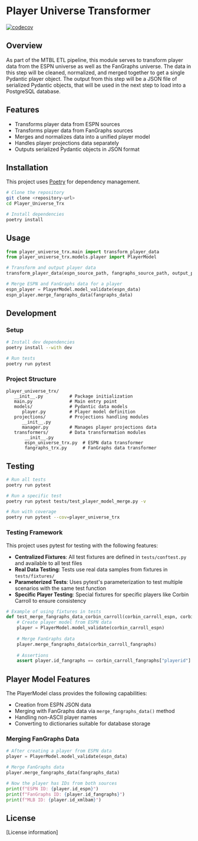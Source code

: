 # Player Universe Transformer
[![codecov](https://codecov.io/gh/MTBLL/Player_Universe_Trx/graph/badge.svg?token=9EE4ZWL41W)](https://codecov.io/gh/MTBLL/Player_Universe_Trx)

## Overview

As part of the MTBL ETL pipeline, this module serves to transform player data from the ESPN universe as well as the FanGraphs universe. The data in this step will be cleaned, normalized, and merged together to get a single Pydantic player object. The output from this step will be a JSON file of serialized Pydantic objects, that will be used in the next step to load into a PostgreSQL database.

## Features

- Transforms player data from ESPN sources
- Transforms player data from FanGraphs sources
- Merges and normalizes data into a unified player model
- Handles player projections data separately
- Outputs serialized Pydantic objects in JSON format

## Installation

This project uses [Poetry](https://python-poetry.org/) for dependency management.

```bash
# Clone the repository
git clone <repository-url>
cd Player_Universe_Trx

# Install dependencies
poetry install
```

## Usage

```python
from player_universe_trx.main import transform_player_data
from player_universe_trx.models.player import PlayerModel

# Transform and output player data
transform_player_data(espn_source_path, fangraphs_source_path, output_path)

# Merge ESPN and FanGraphs data for a player
espn_player = PlayerModel.model_validate(espn_data)
espn_player.merge_fangraphs_data(fangraphs_data)
```

## Development

### Setup

```bash
# Install dev dependencies
poetry install --with dev

# Run tests
poetry run pytest
```

### Project Structure

```
player_universe_trx/
   __init__.py          # Package initialization
   main.py              # Main entry point
   models/              # Pydantic data models
      player.py         # Player model definition
   projections/         # Projections handling modules
      __init__.py
      manager.py        # Manages player projections data
   transformers/        # Data transformation modules
       __init__.py
       espn_universe_trx.py  # ESPN data transformer
       fangraphs_trx.py      # FanGraphs data transformer
```

## Testing

```bash
# Run all tests
poetry run pytest

# Run a specific test
poetry run pytest tests/test_player_model_merge.py -v

# Run with coverage
poetry run pytest --cov=player_universe_trx
```

### Testing Framework

This project uses pytest for testing with the following features:

- **Centralized Fixtures**: All test fixtures are defined in `tests/conftest.py` and available to all test files
- **Real Data Testing**: Tests use real data samples from fixtures in `tests/fixtures/`
- **Parameterized Tests**: Uses pytest's parameterization to test multiple scenarios with the same test function
- **Specific Player Testing**: Special fixtures for specific players like Corbin Carroll to ensure consistency

```python
# Example of using fixtures in tests
def test_merge_fangraphs_data_corbin_carroll(corbin_carroll_espn, corbin_carroll_fangraphs):
    # Create player model from ESPN data
    player = PlayerModel.model_validate(corbin_carroll_espn)
    
    # Merge FanGraphs data
    player.merge_fangraphs_data(corbin_carroll_fangraphs)
    
    # Assertions
    assert player.id_fangraphs == corbin_carroll_fangraphs["playerid"]
```

## Player Model Features

The PlayerModel class provides the following capabilities:

- Creation from ESPN JSON data
- Merging with FanGraphs data via `merge_fangraphs_data()` method
- Handling non-ASCII player names
- Converting to dictionaries suitable for database storage

### Merging FanGraphs Data

```python
# After creating a player from ESPN data
player = PlayerModel.model_validate(espn_data)

# Merge FanGraphs data
player.merge_fangraphs_data(fangraphs_data)

# Now the player has IDs from both sources
print(f"ESPN ID: {player.id_espn}")
print(f"FanGraphs ID: {player.id_fangraphs}")
print(f"MLB ID: {player.id_xmlbam}")
```

## License

[License information]
